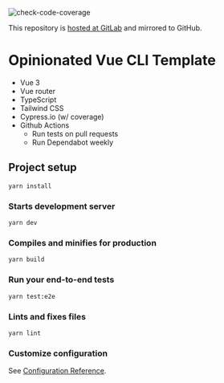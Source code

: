 ![check-code-coverage](https://gitlab.com/uninen/vue-cli-template/badges/trunk/coverage.svg)

This repository is [hosted at GitLab](https://gitlab.com/uninen/vue-cli-template/) and mirrored to GitHub.

# Opinionated Vue CLI Template

- Vue 3
- Vue router
- TypeScript
- Tailwind CSS
- Cypress.io (w/ coverage)
- Github Actions
  - Run tests on pull requests
  - Run Dependabot weekly

## Project setup

```
yarn install
```

### Starts development server

```
yarn dev
```

### Compiles and minifies for production

```
yarn build
```

### Run your end-to-end tests

```
yarn test:e2e
```

### Lints and fixes files

```
yarn lint
```

### Customize configuration

See [Configuration Reference](https://cli.vuejs.org/config/).

